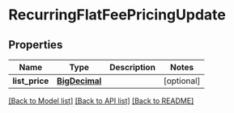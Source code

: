 # RecurringFlatFeePricingUpdate

## Properties
Name | Type | Description | Notes
------------ | ------------- | ------------- | -------------
**list_price** | [**BigDecimal**](BigDecimal.md) |  | [optional] 

[[Back to Model list]](../README.md#documentation-for-models) [[Back to API list]](../README.md#documentation-for-api-endpoints) [[Back to README]](../README.md)

